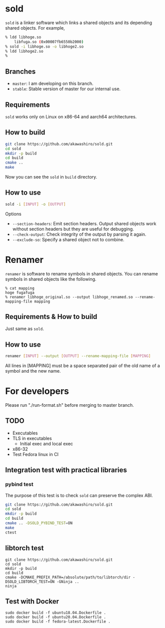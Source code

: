 # sold
`sold` is a linker software which links a shared objects and its depending
shared objects. For example,
```bash
% ldd libhoge.so
    libfuga.so (0x00007fb6550b2000)
% sold -i libhoge.so -o libhoge2.so
% ldd libhoge2.so
%
```

## Branches
- `master`: I am developing on this branch.
- `stable`: Stable version of master for our internal use.

## Requirements
`sold` works only on Linux on x86-64 and aarch64 architectures.

## How to build
```bash
git clone https://github.com/akawashiro/sold.git
cd sold
mkdir -p build
cd build
cmake ..
make
```
Now you can see the `sold` in `build` directory.

## How to use
```bash
sold -i [INPUT] -o [OUTPUT]
```
Options
- `--section-headers`: Emit section headers. Output shared objects work without section headers but they are useful for debugging.
- `--check-output`: Check integrity of the output by parsing it again.
- `--exclude-so`: Specify a shared object not to combine.

# Renamer
`renamer` is software to rename symbols in shared objects.  You can rename symbols in shared objects like the following.
```
% cat mapping
hoge fugafuga
% renamer libhoge_original.so --output libhoge_renamed.so --rename-mapping-file mapping
```

## Requirements & How to build
Just same as `sold`.

## How to use
```bash
renamer [INPUT] --output [OUTPUT] --rename-mapping-file [MAPPING]
```
All lines in [MAPPING] must be a space separated pair of the old name of a symbol and the new name.

# For developers
Please run "./run-format.sh" before merging to master branch.

## TODO
- Executables
- TLS in executables
    - Initial exec and local exec
- x86-32
- Test Fedora linux in CI

## Integration test with practical libraries
### pybind test
The purpose of this test is to check `sold` can preserve the complex ABI.
```bash
git clone https://github.com/akawashiro/sold.git
cd sold
mkdir -p build
cd build
cmake .. -DSOLD_PYBIND_TEST=ON
make
ctest
```
## libtorch test
```
git clone https://github.com/akawashiro/sold.git
cd sold
mkdir -p build
cd build
cmake -DCMAKE_PREFIX_PATH=/absolute/path/to/libtorch/dir -DSOLD_LIBTORCH_TEST=ON -GNinja ..
ninja
```

## Test with Docker
```
sudo docker build -f ubuntu18.04.Dockerfile .
sudo docker build -f ubuntu20.04.Dockerfile .
sudo docker build -f fedora-latest.Dockerfile .
```
